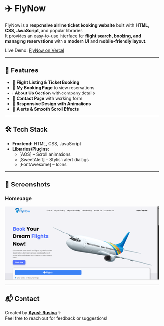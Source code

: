 # ✈️ FlyNow

FlyNow is a **responsive airline ticket booking website** built with **HTML, CSS, JavaScript**, and popular libraries.  
It provides an easy-to-use interface for **flight search, booking, and managing reservations** with a **modern UI** and **mobile-friendly layout**.  

 Live Demo: [FlyNow on Vercel](https://fly-now-ebon.vercel.app/)

---

## 🚀 Features
- 🛫 **Flight Listing & Ticket Booking**  
- 📑 **My Booking Page** to view reservations  
- ℹ️ **About Us Section** with company details  
- 📩 **Contact Page** with working form  
- 🎨 **Responsive Design with Animations**  
- 🔔 **Alerts & Smooth Scroll Effects**  

---

## 🛠️ Tech Stack
- **Frontend:** HTML, CSS, JavaScript  
- **Libraries/Plugins:**  
  - [AOS] – Scroll animations  
  - [SweetAlert] – Stylish alert dialogs  
  - [FontAwesome] – Icons   

---
## 📸 Screenshots

###  Homepage
![homepage screenshot](./assets/images/home-page.png)

---

## 📬 Contact
Created by **[Ayush Rusiya](https://github.com/ayushrusiya9)** ✨  
Feel free to reach out for feedback or suggestions!